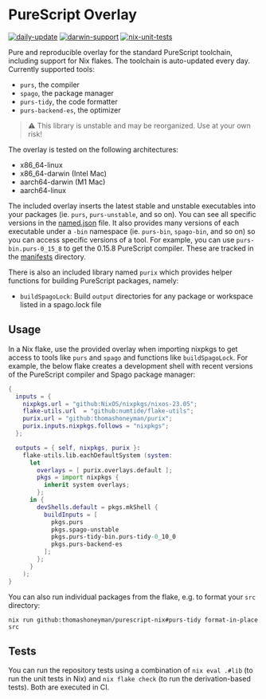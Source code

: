 # PureScript Overlay

[![daily-update](https://github.com/thomashoneyman/purescript-nix/actions/workflows/daily-update.yaml/badge.svg)](https://github.com/thomashoneyman/purescript-nix/actions/workflows/daily-update.yaml)
[![darwin-support](https://github.com/thomashoneyman/purescript-nix/actions/workflows/darwin-support.yaml/badge.svg)](https://github.com/thomashoneyman/purescript-nix/actions/workflows/darwin-support.yaml)
[![nix-unit-tests](https://github.com/thomashoneyman/purescript-nix/actions/workflows/nix-unit-tests.yaml/badge.svg)](https://github.com/thomashoneyman/purescript-nix/actions/workflows/nix-unit-tests.yaml)

Pure and reproducible overlay for the standard PureScript toolchain, including support for Nix flakes. The toolchain is auto-updated every day. Currently supported tools:

- `purs`, the compiler
- `spago`, the package manager
- `purs-tidy`, the code formatter
- `purs-backend-es`, the optimizer

> :warning: This library is unstable and may be reorganized. Use at your own risk!

The overlay is tested on the following architectures:

- x86_64-linux
- x86_64-darwin (Intel Mac)
- aarch64-darwin (M1 Mac)
- aarch64-linux

The included overlay inserts the latest stable and unstable executables into your packages (ie. `purs`, `purs-unstable`, and so on). You can see all specific versions in the [named.json](./manifests/named.json) file. It also provides many versions of each executable under a `-bin` namespace (ie. `purs-bin`, `spago-bin`, and so on) so you can access specific versions of a tool. For example, you can use `purs-bin.purs-0_15_8` to get the 0.15.8 PureScript compiler. These are tracked in the [manifests](./manifests/) directory.

There is also an included library named `purix` which provides helper functions for building PureScript packages, namely:

- `buildSpagoLock`: Build `output` directories for any package or workspace listed in a spago.lock file

## Usage

In a Nix flake, use the provided overlay when importing nixpkgs to get access to tools like `purs` and `spago` and functions like `buildSpagoLock`. For example, the below flake creates a development shell with recent versions of the PureScript compiler and Spago package manager:

```nix
{
  inputs = {
    nixpkgs.url = "github:NixOS/nixpkgs/nixos-23.05";
    flake-utils.url  = "github:numtide/flake-utils";
    purix.url = "github:thomashoneyman/purix";
    purix.inputs.nixpkgs.follows = "nixpkgs";
  };

  outputs = { self, nixpkgs, purix }:
    flake-utils.lib.eachDefaultSystem (system:
      let
        overlays = [ purix.overlays.default ];
        pkgs = import nixpkgs {
          inherit system overlays;
        };
      in {
        devShells.default = pkgs.mkShell {
          buildInputs = [
            pkgs.purs
            pkgs.spago-unstable
            pkgs.purs-tidy-bin.purs-tidy-0_10_0
            pkgs.purs-backend-es
          ];
        };
      }
    );
}
```

You can also run individual packages from the flake, e.g. to format your `src` directory:

```console
nix run github:thomashoneyman/purescript-nix#purs-tidy format-in-place src
```

## Tests

You can run the repository tests using a combination of `nix eval .#lib` (to run the unit tests in Nix) and `nix flake check` (to run the derivation-based tests). Both are executed in CI.
